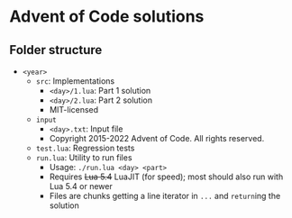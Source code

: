 # Advent of Code solutions

## Folder structure

* `<year>`
	* `src`: Implementations
		* `<day>/1.lua`: Part 1 solution
		* `<day>/2.lua`: Part 2 solution
		* MIT-licensed
	* `input`
		* `<day>.txt`: Input file
		* Copyright 2015-2022 Advent of Code. All rights reserved.
	* `test.lua`: Regression tests
	* `run.lua`: Utility to run files
		* Usage: `./run.lua <day> <part>`
		* Requires ~~Lua 5.4~~ LuaJIT (for speed); most should also run with Lua 5.4 or newer
		* Files are chunks getting a line iterator in `...`
		  and `return`ing the solution
